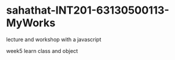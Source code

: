 # sahathat-INT201-63130500113-MyWorks
 lecture and workshop with a javascript

week5 learn class and object
